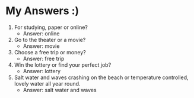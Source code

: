 # My Answers :)
1.  For studying, paper or online?
    - Answer: online
2. Go to the theater or a movie?
    - Answer: movie
3. Choose a free trip or money?
    - Answer: free trip
4. Win the lottery or find your perfect job?
    - Answer: lottery
5. Salt water and waves crashing on the beach or temperature controlled, lovely water all year round.
    - Answer: salt water and waves
